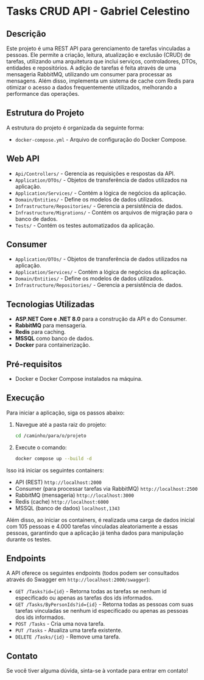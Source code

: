 # Tasks CRUD API - Gabriel Celestino

## Descrição

Este projeto é uma REST API para gerenciamento de tarefas vinculadas a pessoas. Ele permite a criação, leitura, atualização e exclusão (CRUD) de tarefas, utilizando uma arquitetura que inclui serviços, controladores, DTOs, entidades e repositórios. A adição de tarefas é feita através de uma mensageria RabbitMQ, utilizando um consumer para processar as mensagens. Além disso, implementa um sistema de cache com Redis para otimizar o acesso a dados frequentemente utilizados, melhorando a performance das operações.

## Estrutura do Projeto

A estrutura do projeto é organizada da seguinte forma:

- `docker-compose.yml` - Arquivo de configuração do Docker Compose.

## Web API

- `Api/Controllers/` - Gerencia as requisições e respostas da API.
- `Application/DTOs/` - Objetos de transferência de dados utilizados na aplicação.
- `Application/Services/` - Contém a lógica de negócios da aplicação.
- `Domain/Entities/` - Define os modelos de dados utilizados.
- `Infrastructure/Repositories/` - Gerencia a persistência de dados.
- `Infrastructure/Migrations/` - Contém os arquivos de migração para o banco de dados.
- `Tests/` - Contém os testes automatizados da aplicação.

## Consumer

- `Application/DTOs/` - Objetos de transferência de dados utilizados na aplicação.
- `Application/Services/` - Contém a lógica de negócios da aplicação.
- `Domain/Entities/` - Define os modelos de dados utilizados.
- `Infrastructure/Repositories/` - Gerencia a persistência de dados.

## Tecnologias Utilizadas

- **ASP.NET Core e .NET 8.0** para a construção da API e do Consumer.
- **RabbitMQ** para mensageria.
- **Redis** para caching.
- **MSSQL** como banco de dados.
- **Docker** para containerização.

## Pré-requisitos

- Docker e Docker Compose instalados na máquina.

## Execução

Para iniciar a aplicação, siga os passos abaixo:

1. Navegue até a pasta raiz do projeto:

   ```bash
   cd /caminho/para/o/projeto

2. Execute o comando:
   ```bash
   docker compose up --build -d

Isso irá iniciar os seguintes containers:

- API (REST) `http://localhost:2000`
- Consumer (para processar tarefas via RabbitMQ) `http://localhost:2500`
- RabbitMQ (mensageria) `http://localhost:3000`
- Redis (cache) `http://localhost:6000`
- MSSQL (banco de dados) `localhost,1343`

Além disso, ao iniciar os containers, é realizada uma carga de dados inicial com 105 pessoas e 4.000 tarefas vinculadas aleatoriamente a essas pessoas, garantindo que a aplicação já tenha dados para manipulação durante os testes.

## Endpoints

A API oferece os seguintes endpoints (todos podem ser consultados através do Swagger em `http://localhost:2000/swagger`):

- `GET /Tasks?id={id}` - Retorna todas as tarefas se nenhum id especificado ou apenas as tarefas dos ids informados.
- `GET /Tasks/ByPersonIds?id={id}` - Retorna todas as pessoas com suas tarefas vinculadas se nenhum id especificado ou apenas as pessoas dos ids informados.
- `POST /Tasks` - Cria uma nova tarefa.
- `PUT /Tasks` - Atualiza uma tarefa existente.
- `DELETE /Tasks/{id}` - Remove uma tarefa.

## Contato

Se você tiver alguma dúvida, sinta-se à vontade para entrar em contato!